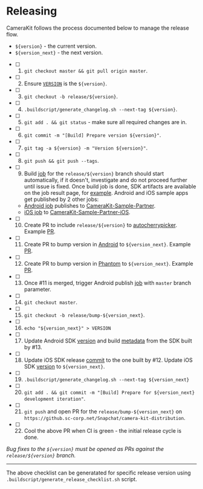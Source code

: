 # Releasing

CameraKit follows the process documented below to manage the release flow.

- `${version}` - the current version.
- `${version_next}` - the next version.

- [ ] 1. `git checkout master && git pull origin master`.

- [ ] 2. Ensure [`VERSION`](./VERSION) is the `${version}`.

- [ ] 3. `git checkout -b release/${version}`.

- [ ] 4. `.buildscript/generate_changelog.sh --next-tag ${version}`.

- [ ] 5. `git add . && git status` - make sure all required changes are in.

- [ ] 6. `git commit -m "[Build] Prepare version ${version}"`.

- [ ] 7. `git tag -a ${version} -m "Version ${version}"`.

- [ ] 8. `git push && git push --tags`.

- [ ] 9. Build [job](https://snapengine-builder.sc-corp.net/jenkins/job/camerakit-distribution-build) for the `release/${version}` branch should start automatically, if it doesn't, investigate and do not proceed further until issue is fixed. Once build job is done, SDK artifacts are available on the job result page, for [example](https://snapengine-builder.sc-corp.net/jenkins/job/camerakit-distribution-build/330/gcsObjects/). Android and iOS sample apps get published by 2 other jobs:
   - [Android job](https://snapengine-builder.sc-corp.net/jenkins/job/camerakit-distribution-android-publish) publishes to [CameraKit-Sample-Partner](https://appcenter.ms/orgs/app-2q6u/apps/CameraKit-Sample-Partner).
   - [iOS job](https://snapengine-builder.sc-corp.net/jenkins/job/camerakit-distribution-ios-publish) to [CameraKit-Sample-Partner-iOS](https://appcenter.ms/orgs/app-2q6u/apps/CameraKit-Sample-Partner-iOS).
   
- [ ] 10. Create PR to include `release/${version}` to [autocherrypicker](https://github.sc-corp.net/Snapchat/autocherrypicker). Example [PR](https://github.sc-corp.net/Snapchat/autocherrypicker/pull/261).  

- [ ] 11. Create PR to bump version in [Android](https://github.sc-corp.net/Snapchat/android/blob/master/snapchat/sdks/camerakit/core/ext.gradle#L33) to `${version_next}`. Example [PR](https://github.sc-corp.net/Snapchat/android/pull/149334).

- [ ] 12. Create PR to bump version in [Phantom](https://github.sc-corp.net/Snapchat/phantom/blob/master/SDKs/CameraKit/CameraKit/VERSION#L1) to `${version_next}`. Example [PR](https://github.sc-corp.net/Snapchat/phantom/pull/144996).

- [ ] 13. Once #11 is merged, trigger Android publish [job](https://snapengine-builder.sc-corp.net/jenkins/job/snap-sdk-android-publish/build?delay=0sec) with `master` branch parameter.

- [ ] 14. `git checkout master`.

- [ ] 15. `git checkout -b release/bump-${version_next}`.

- [ ] 16. `echo "${version_next}" > VERSION`

- [ ] 17. Update Android SDK [version](samples/android/camerakit-sample/build.gradle) and build [metadata](samples/android/camerakit-sample/gradle.properties) from the SDK built by #13.

- [ ] 18. Update iOS SDK release [commit](.buildscript/ios/build.sh) to the one built by #12. Update iOS SDK [version](samples/ios/CameraKitSample/Podfile) to `${version_next}`.

- [ ] 19. `.buildscript/generate_changelog.sh --next-tag ${version_next}`

- [ ] 20. `git add . && git commit -m "[Build] Prepare for ${version_next} development iteration"`.

- [ ] 21. `git push` and open PR for the `release/bump-${version_next}` on `https://github.sc-corp.net/Snapchat/camera-kit-distribution`.

- [ ] 22. Cool the above PR when CI is green - the initial release cycle is done. 


*Bug fixes to the `${version}` must be opened as PRs against the `release/${version}` branch.*

___
The above checklist can be generatated for specific release version using `.buildscript/generate_release_checklist.sh` script.